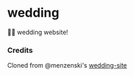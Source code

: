 # wedding
👰🏻  wedding website!

### Credits

Cloned from @menzenski's [wedding-site](https://github.com/menzenski/wedding-site)
